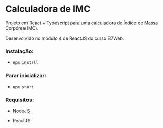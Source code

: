 # Calculadora de IMC

Projeto em React  + Typescript para uma calculadora de Índice de Massa Corpórea(IMC).

Desenvolvido no módulo 4 de ReactJS do curso B7Web.

### Instalação:
- `npm install`

### Parar inicializar:
- `npm start`

### Requisitos:
- NodeJS

- ReactJS